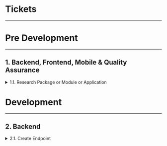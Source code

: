 # Tickets
---

# Pre Development
---

## 1. Backend, Frontend, Mobile & Quality Assurance
<details>
  <summary>1.1. Research Package or Module or Application</summary>
  
  ### "Research Package or Module or Application"
  #### Deskripsi
  Programmer Backend, Frontend dan Mobile serta Quality Assurance melakukan uji coba pada sebuah paket atau module atau aplikasi untuk mendukung pengembangan. Apabila dibutuhkan waktu lebih untuk melakukan aktivitas ini dapat koordinasi dengan PM dan EM produk terkait

  #### Standar
  Pada Programmer Backend yang menggunakan bahasa pemrograman Golang, NodeJS, Python dan PHP umunnya akan mencari di github.
  Pada Programmer Frontend yang menggunakan JavaScript umumnya akan mencari di npm.
  Pada Programmer Mobile dapat menyesuaikan dengan kebutuhan masing masing
  Pada Quality Assurance apabila membutuhkan tools untuk test seperti K9, Cypress dan lain lain memerlukan informasi dari website masing masing aplikasi. 

  #### Pembobotan
  Effort untuk melakukan aktivitas ini di sama ratakan sebesar 2 story point dan output berupa dokumen tertulis seperti notion, file text  dan dikirimkan via email perusahaan.


</details>

# Development
---
## 2. Backend
<details>
  <summary>2.1. Create Endpoint</summary>

  ### "Create Endpoint"
  #### Deskripsi
  Membuat endpoint akan dilakukan oleh programmer Backend untuk memenuhi proses bisnis yang di butuhkan. Aktivitas ini di kategorikan sebagai :

  1. Membuat sebuah route baru yang belum pernah ada
  2. Membuat sebuah route yang sama dengan yang sudah ada namun berbeda HTTP method yang digunakan
  #### Standar
  Aktivitas ini memiliki sebuah standar pengerjaan seperti
  1. Penerapan pengecekan _Value_ pada _URL Params_ dan _URL Query Params_ sesuasi kebutuhan dan mencakupi _negative case_ - GET Detail
  2. Penerapan pengecekan _Value_ pada _HTTP Body_ yang digunakan pada _HTTP Body Form-Data_, _HTTP Body Raw_ dan _HTTP x www url encoded_ sesuai kebutuhan dan mencakupi _negative case_ - POST data dan PUT data
  3. Penerapan pengecekan _Meta_ pada _HTTP Response_ dengan menyertakan informasi _page_, _per_page_, _total_ - GET list data
  #### Pembobotan
  Aktivitas ini memiliki pembobotan awal dan dapat berkembang yang dibagi tiga dengan detail :

  1. **Simple - 2 Story Point**
  <br>Aktivitas "Create Endpoint" digolongkan _simple_ apabila melakukan satu proses yang terhubung ke database untuk mengambil, merubah atau menambahkan suatu _value. Setiap endpoint diharuskan memiliki log baik internal ataupun di Datadog. Aktivitas harus memenuhi semua kriteria dibawah :
      1. Melakukan validasi _Value_ dari _URL Params_
      2. Melakukan validasi _Value_ dari _URL Query Params_
      3. Melakukan validasi _Value_ dari _HTTP Body_

      Contoh :
        <code style="color : red">Endpoint Activate Data</code>
        <code style="color : red">Endpoint Deactivate Data</code>
        <code style="color : red">Endpoint Get Detail Data</code>
        <code style="color : red">Endpoint Create Data</code>
  &nbsp;

  2. **Compound - 4 Story Point**
  <br>Aktivitas "Create Endpoint" digolongkan _compound_ apabila memenuhi semua aktivitas golongan _simple_ dan minimal satu dari aktivitas dibawah :
       1. Melakukan Proses Encrypt & Decrypt
       2. Terhubung ke layanan pendukung seperti Google Cloud Storage, Google Pub/Sub dan service lainnya
       3. Endpoint membutuhkan _route internal_ dan _route external_ agar bisa digunakan

      Contoh :
        <code style="color : red">Endpoint Create Data with Image</code>
        <code style="color : red">Endpoint Post Data Background Process</code>
        <code style="color : red">Endpoint Get Detail Data with Presigned Image</code>
        <code style="color : red">Endpoint Create Data</code>
  &nbsp;

  3. **Complex - 6 Story Point**
  <br>Aktivitas "Create Endpoint" digolongkan _complex_ apabila memenuhi semua aktivitas golongan _compound_ dan minimal satu dari aktivitas dibawah :
       1. Terhubung ke pihak ketiga secara langsung untuk melakukan pengiriman email, OTP dan kebutuhan lainnya
       2. Terhubug ke pihak ketiga antar produk di privy seperti PrivyTool, PrivySign, PrivyCarstenz dan service lainnya
       3. Melakukan proses yang membutuhkan _service_ lain untuk memastikan kebutuhan bisnis berjalan seperti _generate document_ ataupun hal yang setara dengan hal tersebut

      Contoh :
        <code style="color : red">Endpoint Submit Data and Generate Document</code>
        <code style="color : red">Endpoint Submit Data and Send Push Notification</code>
</details>
